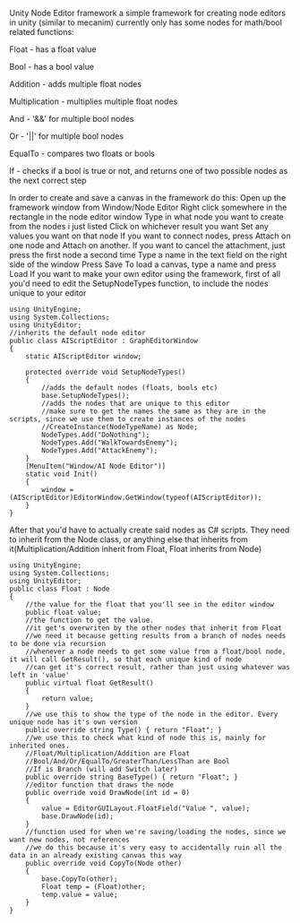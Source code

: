 Unity Node Editor framework
a simple framework for creating node editors in unity (similar to mecanim)
currently only has some nodes for math/bool related functions:

Float - has a float value

Bool - has a bool value

Addition - adds multiple float nodes

Multiplication - multiplies multiple float nodes

And - '&&' for multiple bool nodes

Or - '||' for multiple bool nodes

EqualTo - compares two floats or bools

If - checks if a bool is true or not, and returns one of two 
possible nodes as the next correct step

In order to create and save a canvas in the framework do this:
Open up the framework window from Window/Node Editor
Right click somewhere in the rectangle in the node editor window
Type in what node you want to create from the nodes i just listed
Click on whichever result you want
Set any values you want on that node
If you want to connect nodes, press Attach on one node and Attach on another. If you want to cancel the attachment, just press the first node a second time
Type a name in the text field on the right side of the window
Press Save
To load a canvas, type a name and press Load
If you want to make your own editor using the framework, first of all you'd need to edit the SetupNodeTypes function, to include the nodes unique to your editor

```
using UnityEngine;
using System.Collections;
using UnityEditor;
//inherits the default node editor
public class AIScriptEditor : GraphEditorWindow
{
    static AIScriptEditor window;
    
    protected override void SetupNodeTypes()
    {
        //adds the default nodes (floats, bools etc)
        base.SetupNodeTypes();
        //adds the nodes that are unique to this editor
        //make sure to get the names the same as they are in the scripts, since we use them to create instances of the nodes
        //CreateInstance(NodeTypeName) as Node;
        NodeTypes.Add("DoNothing");
        NodeTypes.Add("WalkTowardsEnemy");
        NodeTypes.Add("AttackEnemy");
    }
    [MenuItem("Window/AI Node Editor")]
    static void Init()
    {
        window = (AIScriptEditor)EditorWindow.GetWindow(typeof(AIScriptEditor));
    }
}
```

After that you'd have to actually create said nodes as C# scripts. They need to inherit from the Node class, or anything else that inherits from it(Multiplication/Addition inherit from Float, Float inherits from Node)


``` 
using UnityEngine;
using System.Collections;
using UnityEditor;
public class Float : Node
{
    //the value for the float that you'll see in the editor window
    public float value;
    //the function to get the value.
    //it get's overwriten by the other nodes that inherit from Float
    //we need it because getting results from a branch of nodes needs to be done via recursion
    //whenever a node needs to get some value from a float/bool node, it will call GetResult(), so that each unique kind of node
    //can get it's correct result, rather than just using whatever was left in 'value'
    public virtual float GetResult()
    {
        return value;
    }
    //we use this to show the type of the node in the editor. Every unique node has it's own version
    public override string Type() { return "Float"; }
    //we use this to check what kind of node this is, mainly for inherited ones.
    //Float/Multiplication/Addition are Float
    //Bool/And/Or/EqualTo/GreaterThan/LessThan are Bool
    //If is Branch (will add Switch later)
    public override string BaseType() { return "Float"; }
    //editor function that draws the node
    public override void DrawNode(int id = 0)
    {
        value = EditorGUILayout.FloatField("Value ", value);
        base.DrawNode(id);
    }
    //function used for when we're saving/loading the nodes, since we want new nodes, not references
    //we do this because it's very easy to accidentally ruin all the data in an already existing canvas this way
    public override void CopyTo(Node other)
    {
        base.CopyTo(other);
        Float temp = (Float)other;
        temp.value = value;
    }
}
```


